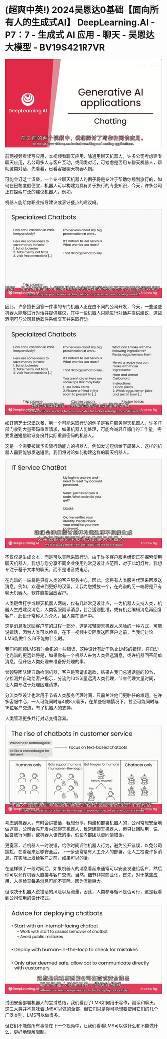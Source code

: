 # (超爽中英!) 2024吴恩达0基础【面向所有人的生成式AI】 DeepLearning.AI - P7：7 - 生成式 AI 应用 - 聊天 - 吴恩达大模型 - BV19S421R7VR

![](img/044649adec12d055aad64efdf9b5ba25_0.png)

前两视频看读写应用，本视频看聊天应用，除通用聊天机器人，许多公司考虑建专聊天应用，若公司多人与客户互动，或同类对话，可考虑是否用专聊天机器人，帮助这类对话，先看看，已看客服聊天机器人例。

可能会订芝士汉堡，一个专业聊天机器人的例子将是专注于帮助你规划旅行的，如何在巴黎度假便宜，机器人可以构建为具有关于旅行的专业知识，今天，许多公司正在探索广泛的建议机器人，例如。

机器人能给你职业指导建议或烹饪餐点的建议吗。

![](img/044649adec12d055aad64efdf9b5ba25_2.png)

因此，许多擅长回答一件事的专门机器人正在由不同的公司开发，今天，一些这些机器人能够进行对话并提供建议，其中一些机器人只能进行对话并提供建议，这些酒吧可与公司其他软件系统交互并采取行动。



![](img/044649adec12d055aad64efdf9b5ba25_4.png)

如订购芝士汉堡送餐，另一个可能采取行动的例子是客户服务聊天机器人，许多IT部门收到大量密码重置请求，如果机器人能处理，可能会减轻IT部门的工作量，需要发送短信验证身份并实际重置密码的机器人。

这是一个需要被赋予实际行动能力的机器人，例如发送短信给下周某人，这样的机器人需要能够发送短信，我们将讨论如何构建这样的聊天机器人。



![](img/044649adec12d055aad64efdf9b5ba25_6.png)

不仅仅是生成文本，而是可以实际采取行动，由于许多客户服务组织正在探索使用聊天机器人，我想与您分享不同企业使用的常见设计点范围，对于此幻灯片，我想专注于基于文本的聊天，而不是语音或电话。

在光谱的一端将是只有人类的客户服务中心，因此，您将有人类服务代理来回发送消息，例如，欢迎来到更好的汉堡，让我为您播放一个，在光谱的另一端将是只有聊天机器人，软件直接回应客户。

人类键盘打字或聊天机器人两端，仅有几处常见设计点，一为机器人支持人类，机器人生成建议消息，人类客服阅读消息，若合适则批准，或有机会编辑消息再回复客户，此设计常称人为介入，因人类在循环中。

这是消息发送回客户前的过程一部分，这是减轻聊天机器人风险的一种方式，可能说错话，因为人类可以检查，在下一视频中实际发送回客户之前，当我们讨论LMS能做什么和不能做什么时。

我们将回顾LMS有时会犯的一些错误，这种设计有助于防止LMS的错误，在自动化光谱的更远处将是，如果你有一个机器人来为人类筛选消息，或许机器回答简单消息，但升级人类处理未准备好处理的事。

曾领导团队建自动检测机器，客户是否请求退款，结果占我们总通话量的10%，仅检测并自动给客户指示，分流约10%流量远离人类代理，节省代理大量时间，让人类专注于处理困难请求。

分流类型设计也常用于节省人类服务代理时间，只需关注他们更胜任的难题，在许多客服中心，一人可能同时与4或8人聊天，在某些极端情况下，甚至可能同时与16位客户交流，有了机器人的支持。

人类管理更多并行对话变得容易。

![](img/044649adec12d055aad64efdf9b5ba25_8.png)

考虑到机器人，有时会讲错话，我想分享，构建和部署机器人的，公司常想安全地做这事，公司会先开发内部聊天机器人，我常建聊天机器人，但只让团队用，说，回答旅行问题，或机器人该做的事，假设内部团队更同情错误。

更宽容，若机器人一时说错，给你时间评估机器人行为，避免公开错误，以免公司尴尬，在看起来足够安全后，下一步通常是有人工介入的部署，让人工检查许多消息，在实际上发给客户之前，如果可以的话。

在这样做了一段时间后，如果机器人的消息看起来通常可以安全发送给客户，然后你可以允许机器人直接与客户交流，当然，细节非常商业化，首先，对于某些应用，人类检查每条消息可能不实际，因为流量巨大。

但取决于机器人说错话的风险以及流量，因此，人类参与循环是否可行，这是我看到公司使用的设计模式。

![](img/044649adec12d055aad64efdf9b5ba25_10.png)

试图安全部署机器人的尝试总结，我们看到了LMS如何用于写作，阅读和聊天，这三大类并不意味着LMS可以做的全部，但它们只是你可能想要使用它们的几个广泛类别，LMS可以做很多。

但它们不能做所有事情在下一个视频中，让我们看看LMS可以做什么和不能做什么，更好地理解限制。